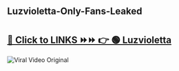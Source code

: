 
 ## Luzvioletta-Only-Fans-Leaked

# <h2><a href="https://clipsfans.com/Luzvioletta&ref=git">🔗 Click to LINKS ⏩⏩ 👉 🟢 Luzvioletta </a></h2>

<a href="https://clipsfans.com/Luzvioletta&ref=git" rel="nofollow" data-target="animated-image.originalLink"><img src="https://i.ibb.co.com/xMMVF88/686577567.gif" alt="Viral Video Original" style="max-width: 100%; display: inline-block;" data-target="animated-image.originalImage"></a>
